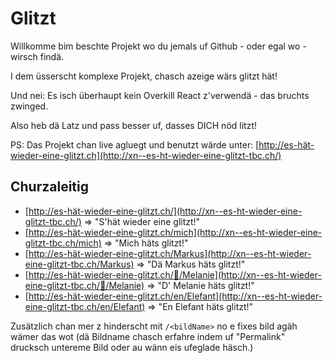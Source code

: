 # Glitzt

Willkomme bim beschte Projekt wo du jemals uf Github - oder egal wo - wirsch findä.

I dem üsserscht komplexe Projekt, chasch azeige wärs glitzt hät!

Und nei: Es isch überhaupt kein Overkill React z'verwendä - das bruchts zwinged.

Also heb dä Latz und pass besser uf, dasses DICH nöd litzt!

PS:
Das Projekt chan live agluegt und benutzt wärde unter:
[http://es-hät-wieder-eine-glitzt.ch](http://xn--es-ht-wieder-eine-glitzt-tbc.ch/)

## Churzaleitig

- [http://es-hät-wieder-eine-glitzt.ch/](http://xn--es-ht-wieder-eine-glitzt-tbc.ch/) => "S'hät wieder eine glitzt!"
- [http://es-hät-wieder-eine-glitzt.ch/mich](http://xn--es-ht-wieder-eine-glitzt-tbc.ch/mich) => "Mich häts glitzt!"
- [http://es-hät-wieder-eine-glitzt.ch/Markus](http://xn--es-ht-wieder-eine-glitzt-tbc.ch/Markus) => "Dä Markus häts glitzt!"
- [http://es-hät-wieder-eine-glitzt.ch/👩/Melanie](http://xn--es-ht-wieder-eine-glitzt-tbc.ch/👩/Melanie) => "D' Melanie häts glitzt!"
- [http://es-hät-wieder-eine-glitzt.ch/en/Elefant](http://xn--es-ht-wieder-eine-glitzt-tbc.ch/en/Elefant) => "En Elefant häts glitzt!"

Zusätzlich chan mer z hinderscht mit `/<bildName>` no e fixes bild agäh wämer das wot (dä Bildname chasch erfahre indem uf "Permalink" drucksch untereme Bild oder au wänn eis ufeglade häsch.)
